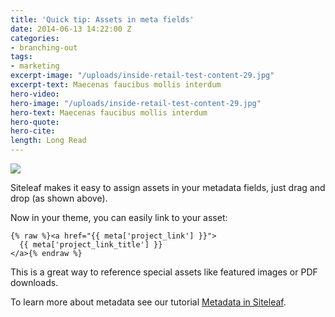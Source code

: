 ```yaml
---
title: 'Quick tip: Assets in meta fields'
date: 2014-06-13 14:22:00 Z
categories:
- branching-out
tags:
- marketing
excerpt-image: "/uploads/inside-retail-test-content-29.jpg"
excerpt-text: Maecenas faucibus mollis interdum
hero-video: 
hero-image: "/uploads/inside-retail-test-content-29.jpg"
hero-text: Maecenas faucibus mollis interdum
hero-quote: 
hero-cite: 
length: Long Read
---
```


![](/uploads/pdf.gif) 

Siteleaf makes it easy to assign assets in your metadata fields, just drag and drop (as shown above).

Now in your theme, you can easily link to your asset:

```liquid
{% raw %}<a href="{{ meta['project_link'] }}">
  {{ meta['project_link_title'] }}
</a>{% endraw %}
```

This is a great way to reference special assets like featured images or PDF downloads.

To learn more about metadata see our tutorial [Metadata in Siteleaf](/blog/metadata-in-siteleaf).
